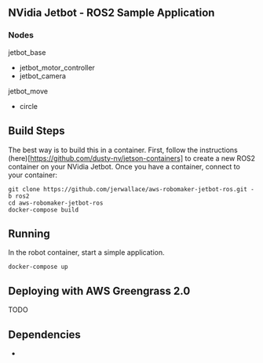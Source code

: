 ## NVidia Jetbot - ROS2 Sample Application

### Nodes

jetbot_base
- jetbot_motor_controller
- jetbot_camera

jetbot_move
- circle

## Build Steps

The best way is to build this in a container. First, follow the instructions (here)[https://github.com/dusty-nv/jetson-containers] to create a new ROS2 container on your NVidia Jetbot. Once you have a container, connect to your container:

```
git clone https://github.com/jerwallace/aws-robomaker-jetbot-ros.git -b ros2
cd aws-robomaker-jetbot-ros
docker-compose build
```

## Running

In the robot container, start a simple application.
```
docker-compose up
```

## Deploying with AWS Greengrass 2.0

TODO

## Dependencies

- 

